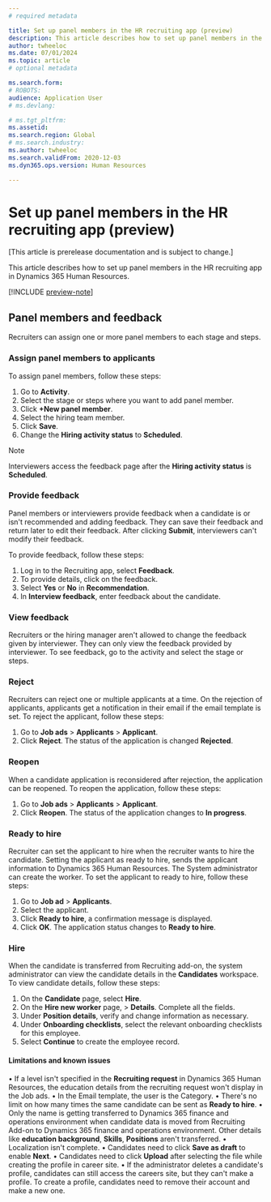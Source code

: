 ```yaml
---
# required metadata

title: Set up panel members in the HR recruiting app (preview)
description: This article describes how to set up panel members in the HR recruiting app in Dynamics 365 Human Resources.
author: twheeloc
ms.date: 07/01/2024
ms.topic: article
# optional metadata

ms.search.form: 
# ROBOTS: 
audience: Application User
# ms.devlang: 

# ms.tgt_pltfrm: 
ms.assetid: 
ms.search.region: Global
# ms.search.industry: 
ms.author: twheeloc
ms.search.validFrom: 2020-12-03
ms.dyn365.ops.version: Human Resources

---
```


# Set up panel members in the HR recruiting app (preview)

[This article is prerelease documentation and is subject to change.]

This article describes how to set up panel members in the HR recruiting app in Dynamics 365 Human Resources.

[!INCLUDE [preview-note](~/../shared-content/shared/preview-includes/preview-note-d365.md)]

## Panel members and feedback
Recruiters can assign one or more panel members to each stage and steps. 

### Assign panel members to applicants

To assign panel members, follow these steps:
1. Go to **Activity**.
2. Select the stage or steps where you want to add panel member.
3. Click **+New panel member**.
4. Select the hiring team member.
5. Click **Save**.
6. Change the **Hiring activity status** to **Scheduled**.

>[!Note]
> Interviewers access the feedback page after the **Hiring activity status** is **Scheduled**.
 

### Provide feedback
Panel members or interviewers provide feedback when a candidate is or isn't recommended and adding feedback. They can save their feedback and return later to edit their feedback. After clicking **Submit**, interviewers can't modify their feedback.

To provide feedback, follow these steps: 
1. Log in to the Recruiting app, select **Feedback**.
2. To provide details, click on the feedback.
3. Select **Yes** or **No** in **Recommendation**.
4. In **Interview feedback**, enter feedback about the candidate. 

 
### View feedback
Recruiters or the hiring manager aren't allowed to change the feedback given by interviewer. They can only view the feedback provided by interviewer. 
To see feedback, go to the activity and select the stage or steps.

### Reject
Recruiters can reject one or multiple applicants at a time. On the rejection of applicants, applicants get a notification in their email if the email template is set. 
To reject the applicant, follow these steps:
1. Go to **Job ads** > **Applicants** > **Applicant**.
2. Click **Reject**.
The status of the application is changed **Rejected**.


### Reopen
When a candidate application is reconsidered after rejection, the application can be reopened. 
To reopen the application, follow these steps:
1. Go to **Job ads** > **Applicants** > **Applicant**.
2. Click **Reopen**. The status of the application changes to **In progress**.

### Ready to hire
Recruiter can set the applicant to hire when the recruiter wants to hire the candidate. Setting the applicant as ready to hire, sends the applicant information to Dynamics 365 Human Resources. The System 
administrator can create the worker.
To set the applicant to ready to hire, follow these steps: 
1. Go to **Job ad** > **Applicants**.
2. Select the applicant.
3. Click **Ready to hire**, a confirmation message is displayed.
4. Click **OK**. The application status changes to **Ready to hire**.

### Hire 

When the candidate is transferred from Recruiting add-on, the system administrator can view the candidate details in the **Candidates** workspace.
To view candidate details, follow these steps:
1. On the **Candidate** page, select **Hire**.
2. On the **Hire new worker** page, > **Details**. Complete all the fields.
3. Under **Position details**, verify and change information as necessary.
4. Under **Onboarding checklists**, select the relevant onboarding checklists for this employee.
5. Select **Continue** to create the employee record.

#### Limitations and known issues

•	If a level isn't specified in the **Recruiting request** in Dynamics 365 Human Resources, the education details from the recruiting request won't display in the Job ads.
•	In the Email template, the user is the Category.
•	There's no limit on how many times the same candidate can be sent as **Ready to hire**.
•	Only the name is getting transferred to Dynamics 365 finance and operations environment when candidate data is moved from Recruiting Add-on to Dynamics 365 finance and operations environment. Other details 
like **education background**, **Skills**, **Positions** aren't transferred.
•	Localization isn't complete.
•	Candidates need to click **Save as draft** to enable **Next**.
•	Candidates need to click **Upload** after selecting the file while creating the profile in career site.
•	If the administrator deletes a candidate's profile, candidates can still access the careers site, but they can't make a profile. To create a profile, candidates need to remove their account and make a new one. 











